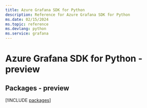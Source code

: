 ```yaml
---
title: Azure Grafana SDK for Python
description: Reference for Azure Grafana SDK for Python
ms.date: 02/15/2024
ms.topic: reference
ms.devlang: python
ms.service: grafana
---
```

# Azure Grafana SDK for Python - preview
## Packages - preview
[!INCLUDE [packages](grafana-index.md)]